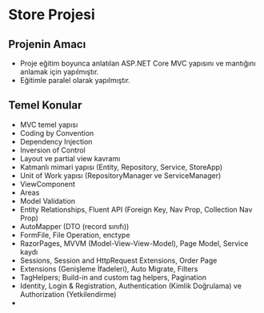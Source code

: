 # Store Projesi

## Projenin Amacı
- Proje eğitim boyunca anlatılan ASP.NET Core MVC yapısını ve mantığını anlamak için yapılmıştır.
- Eğitimle paralel olarak yapılmıştır.

## Temel Konular
- MVC temel yapısı
- Coding by Convention
- Dependency Injection
- Inversion of Control
- Layout ve partial view kavramı
- Katmanlı mimari yapısı (Entity, Repository, Service, StoreApp)
- Unit of Work yapısı (RepositoryManager ve ServiceManager)
- ViewComponent
- Areas
- Model Validation
- Entity Relationships, Fluent API (Foreign Key, Nav Prop, Collection Nav Prop)
- AutoMapper (DTO (record sınıfı))
- FormFile, File Operation, enctype
- RazorPages, MVVM (Model-View-View-Model), Page Model, Service kaydı
- Sessions, Session and HttpRequest Extensions, Order Page
- Extensions (Genişleme İfadeleri), Auto Migrate, Filters
- TagHelpers; Build-in and custom tag helpers, Pagination
- Identity, Login & Registration, Authentication (Kimlik Doğrulama) ve Authorization (Yetkilendirme)
-